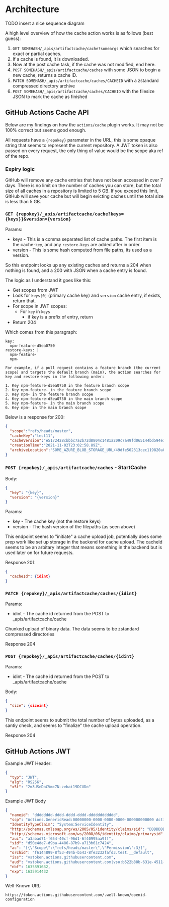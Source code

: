 # Architecture

TODO insert a nice sequence diagram

A high level overview of how the cache action works is as follows (best guess):

1. `GET SOMEHASH/_apis/artifactcache/cache?someargs` which searches for exact or partial caches.
2. If a cache is found, it is downloaded.
3. Now at the post cache task, if the cache was not modified, end here.
4. `POST SOMEHASH/_apis/artifactcache/caches` with some JSON to begin a new cache, returns a cache ID.
5. `PATCH SOMEHASH/_apis/artifactcache/caches/CACHEID` with a zstandard compressed directory archive
6. `POST SOMEHASH/_apis/artifactcache/caches/CACHEID` with the filesize JSON to mark the cache as finished


## GitHub Actions Cache API

Below are my findings on how the `actions/cache` plugin works. It may not be 100% correct but seems good enough.

All requests have a `{repokey}` parameter in the URL, this is some opaque string that seems to represent the current repository.
A JWT token is also passed on every request, the only thing of value would be the scope aka ref of the repo.

### Expiry logic

GitHub will remove any cache entries that have not been accessed in over 7 days.
There is no limit on the number of caches you can store, but the total size of all caches in a repository is
limited to 5 GB. If you exceed this limit, GitHub will save your cache but will begin evicting caches until
the total size is less than 5 GB.

### `GET {repokey}/_apis/artifactcache/cache?keys={keys}}&version={version}`

Params:
* keys - This is a comma separated list of cache paths. The first item is the cache-`key`, and any `restore-keys` are added after in order.
* version - This is some hash computed from file paths, its used as a version.

So this endpoint looks up any existing caches and returns a 204 when nothing is found, and a 200 with JSON when a cache entry is found.

The logic as I understand it goes like this:
* Get scopes from JWT
* Look for `keys[0]` (primary cache key) and `version` cache entry, if exists, return that.
* For scope in JWT scopes:
    * For `key` in `keys`
        * if key is a prefix of entry, return
* Return 204

Which comes from this paragraph:
```
key:
  npm-feature-d5ea0750
restore-keys: |
  npm-feature-
  npm-
  
For example, if a pull request contains a feature branch (the current scope) and targets the default branch (main), the action searches for key and restore-keys in the following order:

1. Key npm-feature-d5ea0750 in the feature branch scope
2. Key npm-feature- in the feature branch scope
3. Key npm- in the feature branch scope
4. Key npm-feature-d5ea0750 in the main branch scope
5. Key npm-feature- in the main branch scope
6. Key npm- in the main branch scope
```

Below is a response for 200:
```json
{
  "scope":"refs/heads/master",
  "cacheKey":"test11",
  "cacheVersion":"e5172428cbbbc7a2b72d8804c1481a209c7a49fd065144bd594e1c70b03637cf",
  "creationTime":"2021-11-02T23:02:58.89Z",
  "archiveLocation":"SOME_AZURE_BLOB_STORAGE_URL/49dfe502313cec119820a04a5ea900c9?sv=2019-07-07&sr=b&sig=zFdPWpYE1M8fnrZNSq1mn1DbCCVkzBUJIWH7d7Fvk5A%3D&se=2021-11-03T00%3A07%3A22Z&sp=r&rscl=x-e2eid-38579201-ed7f4991-b4af6075-1300d4db"
}
```

### `POST {repokey}/_apis/artifactcache/caches` - StartCache

Body:
```json
{
  "key": "{key}",
  "version": "{version}"
}
```

Params:
* key - The cache key (not the restore keys)
* version - The hash version of the filepaths (as seen above)

This endpoint seems to "initiate" a cache upload job, potentially does some prep work like set up storage in the backend for cache upload.
The cacheId seems to be an arbitary integer that means something in the backend but is used later on for future requests.

Response 201:
```json
{
  "cacheId": {idint}
}
```

### `PATCH {repokey}/_apis/artifactcache/caches/{idint}`

Params:
* idint - The cache id returned from the POST to _apis/artifactcache/cache

Chunked upload of binary data. The data seems to be zstandard compressed directories

Response 204

### `POST {repokey}/_apis/artifactcache/caches/{idint}`

Params:
* idint - The cache id returned from the POST to _apis/artifactcache/cache

Body:
```json
{
  "size": {sizeint}
}
```

This endpoint seems to submit the total number of bytes uploaded, as a santiy check, and seems to "finalize" the cache upload operation.

Response 204


## GitHub Actions JWT

Example JWT Header:
```json
{
  "typ": "JWT",
  "alg": "RS256",
  "x5t": "2m3USeDoCVmc7N-zvbai19DCUDo"
}
```

Example JWT Body
```json
{
  "nameid": "dddddddd-dddd-dddd-dddd-dddddddddddd",
  "scp": "Actions.GenericRead:00000000-0000-0000-0000-000000000000 Actions.UploadArtifacts:00000000-0000-0000-0000-000000000000/1:Build/Build/22 LocationService.Connect ReadAndUpdateBuildByUri:00000000-0000-0000-0000-000000000000/1:Build/Build/22",
  "IdentityTypeClaim": "System:ServiceIdentity",
  "http://schemas.xmlsoap.org/ws/2005/05/identity/claims/sid": "DDDDDDDD-DDDD-DDDD-DDDD-DDDDDDDDDDDD",
  "http://schemas.microsoft.com/ws/2008/06/identity/claims/primarysid": "dddddddd-dddd-dddd-dddd-dddddddddddd",
  "aui": "a3abad71-f654-40cf-96d1-6f40995aa9ff",
  "sid": "d50e4de7-d9ba-4486-87b9-a713b61c7424",
  "ac": "[{\"Scope\":\"refs/heads/master\",\"Permission\":3}]",
  "orchid": "f6144899-8f53-494b-b543-8fe3232fafd3.test.__default",
  "iss": "vstoken.actions.githubusercontent.com",
  "aud": "vstoken.actions.githubusercontent.com|vso:b522b88b-631e-4511-8fb6-6c259c5b2772",
  "nbf": 1635891632,
  "exp": 1635914432
}
```

Well-Known URL:
```
https://token.actions.githubusercontent.com/.well-known/openid-configuration
```